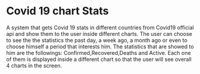 # Covid 19 chart Stats
A system that gets Covid 19 stats in different countries from Covid19 official api and show them to the user inside different charts.
The user can choose to see the the statistics the past day, a week ago, a month ago or even to choose himself a period that interests him.
The statistics that are showed to him are the followings: Confirmed,Recovered,Deaths and Active.
Each one of them is displayed inside a different chart so that the user will see overall 4 charts in the screen.

